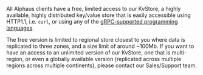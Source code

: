 All Alphaus clients have a free, limited access to our KvStore, a highly available, highly distributed key/value store that is easily accessible using HTTP1.1, i.e. `curl`, or using any of the [gRPC-supported programming languages](https://grpc.io/docs/languages/).

The free version is limited to regional store closest to you where data is replicated to three zones, and a size limit of around ~100Mb. If you want to have an access to an unlimited version of our KvStore, one that is multi-region, or even a globally available version (replicated across multiple regions across multiple continents), please contact our Sales/Support team. 
